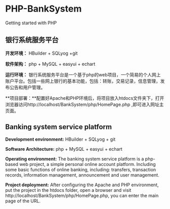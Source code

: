 # PHP-BankSystem
 Getting started with PHP

## 银行系统服务平台
**开发环境：** HBuilder + SQLyog +git

**软件架构：** php + MySQL + easyui + echart

**运行环境：** 银行系统服务平台是一个基于php的web项目，一个简易的个人网上账户平台。包括一些网上银行的基本功能，包括：转账，交易记录，信息管理，发布公告和用户管理。

**项目部署：**配置好Apache和PHP环境后，将项目放入htdocs文件夹下，打开浏览器访问http://localhost/BankSystem/php/HomePage.php ,即可进入网址主页面。

## Banking system service platform
**Development environment:** HBuilder + SQLyog + git

**Software Architecture:** php + MySQL + easyui + echart

**Operating environment:** The banking system service platform is a php-based web project, a simple personal online account platform. Including some basic functions of online banking, including: transfers, transaction records, information management, announcement and user management.

**Project deployment:** After configuring the Apache and PHP environment, put the project in the htdocs folder, open a browser and visit http://localhost/BankSystem/php/HomePage.php, you can enter the main page of the URL.

